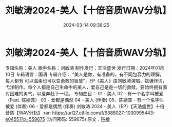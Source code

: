 ﻿---
title: 刘敏涛2024-美人【十倍音质WAV分轨】
date: 2024-03-14 09:38:25
categories: WAV车载音乐、镜像
tags: 华语中文
---
# 刘敏涛2024-美人【十倍音质WAV分轨】

专辑名称：美人
歌手名称：刘敏涛
制作发行：天浩盛世
发行日期：2024年01月10日
专辑语言：国语
专辑介绍：
“美人是你，有准备的，有不同包容力的理解，每人都有
可以温柔也可以变勇敢的智慧”，EP《美人》由刘敏涛演唱，姚谦作词，弋洋制作。每个人都是自己生命中的美人，爱自己是是一切的救赎，要始终拥有面对困难的勇气，以爱奔赴下一程。
专辑曲目：
01 - 美人
02 - 有一个名字叫被爱（Feat. 陈婧霏）
03 - 爱都是偶然
04 - 美人 (伴奏)
05、陈婧霏 - 有一个名字叫被爱 (伴奏)
06 - 爱都是偶然 (伴奏)
刘敏涛.2024 - 美人（EP）【天浩盛世】十倍音质【WAV分轨】.rar: https://url27.ctfile.com/f/9388027-1030995443-e04551?p=559675
(访问密码: 559675)
原文：[链接](https://blog.sina.com.cn/s/blog_1647c7e76010314pe.html)